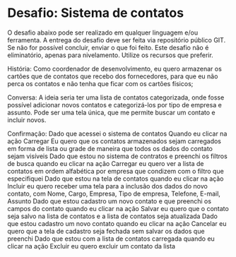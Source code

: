 # Desafio: Sistema de contatos 
 
O desafio abaixo pode ser realizado em qualquer linguagem e/ou ferramenta. A entrega do desafio deve ser feita via repositório público GIT. Se não for possível concluir, enviar o que foi feito. Este desafio não é eliminatório, apenas para nivelamento. Utilize os recursos que preferir. 
 
História: 
Como coordenador de desenvolvimento, eu quero armazenar os cartões que de contatos que recebo dos fornecedores, para que eu não perca os contatos e não tenha que ficar com os cartões físicos; 
 
Conversa: 
A ideia seria ter uma lista de contatos categorizada, onde fosse possível adicionar novos contatos e categorizá-los por tipo de empresa e assunto. Pode ser uma tela única, que me permite buscar um contato e incluir novos. 
 
Confirmação: 
Dado que acessei o sistema de contatos Quando eu clicar na ação Carregar Eu quero que os contatos armazenados sejam carregados em forma de lista ou grade de maneira que todos os dados do contato sejam visíveis 
Dado que estou no sistema de contratos e preenchi os filtros de busca quando eu clicar na ação Carregar eu quero ver a lista de contatos em ordem alfabética por empresa que condizem com o filtro que especifiquei 
Dado que estou na tela de contatos quando eu clicar na ação Incluir  eu quero receber uma tela para a inclusão dos dados do novo contato,  com Nome, Cargo, Empresa, Tipo de empresa, Telefone, E-mail, Assunto 
Dado que estou cadastro um novo contato e que preenchi os campos do contato quando eu clicar na ação Salvar eu quero que o contato seja salvo na lista de contatos e a lista de contatos seja atualizada 
Dado que estou cadastro um novo contato quando eu clicar na ação Cancelar  eu quero que a tela de cadastro seja fechada sem salvar os dados que preenchi 
Dado que estou com a lista de contatos carregada quando eu clicar na ação Excluir eu quero excluir um contato da lista 
 
 
